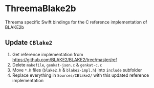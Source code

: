 # ThreemaBlake2b

Threema specific Swift bindings for the C reference implementation of BLAKE2b

## Update `CBlake2`

1. Get reference implementation from https://github.com/BLAKE2/BLAKE2/tree/master/ref
2. Delete `makefile`, `genkat-json.c` & `genkat-c.c`
3. Move `*.h` files (`blake2.h` & `blake2-impl.h`) into `include` subfolder
4. Replace everything in `Sources/CBlake2/` with this updated reference implementation
